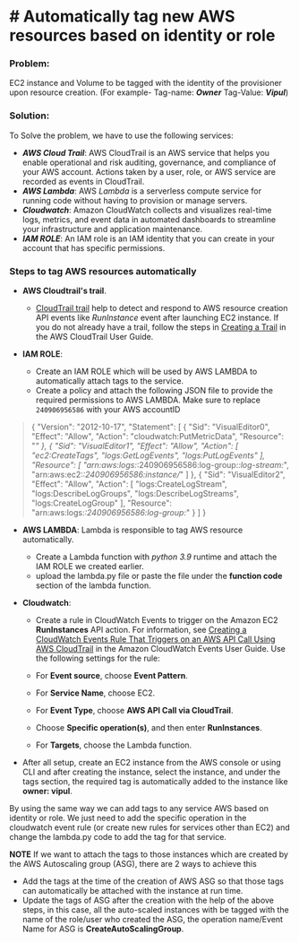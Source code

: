 
# # Automatically tag new AWS resources based on identity or role
### Problem:
EC2 instance and Volume to be tagged with the identity of the provisioner upon resource creation. (For example- Tag-name: **_Owner_** Tag-Value: **_Vipul_**)

### Solution:

To Solve the problem, we have to use the following services:

- **_AWS Cloud Trail_**: AWS CloudTrail is an AWS service that helps you enable operational and risk auditing, governance, and compliance of your AWS account. Actions taken by a user, role, or AWS service are recorded as events in CloudTrail.
- **_AWS Lambda_**: AWS _Lambda_ is a serverless compute service for running code without having to provision or manage servers.
- **_Cloudwatch_**: Amazon CloudWatch collects and visualizes real-time logs, metrics, and event data in automated dashboards to streamline your infrastructure and application maintenance.
- **_IAM ROLE_**: An IAM role is an IAM identity that you can create in your account that has specific permissions.

### Steps to tag AWS resources automatically
-  **AWS Cloudtrail's trail**.
    - [CloudTrail trail](https://docs.aws.amazon.com/awscloudtrail/latest/userguide/cloudtrail-concepts.html#cloudtrail-concepts-trails) help to detect and respond to AWS resource creation API events like _RunInstance_ event after launching EC2 instance. If you do not already have a trail, follow the steps in [Creating a Trail](https://docs.aws.amazon.com/awscloudtrail/latest/userguide/cloudtrail-create-a-trail-using-the-console-first-time.html) in the AWS CloudTrail User Guide.

- **IAM ROLE**:

    - Create an IAM ROLE which will be used by AWS LAMBDA to automatically attach tags to the service.
    - Create a policy and attach the following JSON file to provide the required permissions to AWS LAMBDA. Make sure to replace `240906956586` with your AWS accountID
    
> {
	"Version": "2012-10-17",
	"Statement": [
    	{
        	"Sid": "VisualEditor0",
        	"Effect": "Allow",
        	"Action": "cloudwatch:PutMetricData",
        	"Resource": "*"
    	},
    	{
        	"Sid": "VisualEditor1",
        	"Effect": "Allow",
        	"Action": [
            	"ec2:CreateTags",
            	"logs:GetLogEvents",
            	"logs:PutLogEvents"
        	],
        	"Resource": [
            	"arn:aws:logs:*:240906956586:log-group:*:log-stream:*",
            	"arn:aws:ec2:*:240906956586:instance/*"
        	]
    	},
    	{
        	"Sid": "VisualEditor2",
        	"Effect": "Allow",
        	"Action": [
            	"logs:CreateLogStream",
            	"logs:DescribeLogGroups",
            	"logs:DescribeLogStreams",
            	"logs:CreateLogGroup"
        	],
        	"Resource": "arn:aws:logs:*:240906956586:log-group:*"
    	}
	]
}


- **AWS LAMBDA**: Lambda is responsible to tag AWS resource automatically.

    - Create a Lambda function with _python 3.9_ runtime and attach the IAM ROLE we created earlier.
    - upload the lambda.py file or paste the file under the **function code** section of the lambda function.
- **Cloudwatch**:

    - Create a rule in CloudWatch Events to trigger on the Amazon EC2  **RunInstances**  API action. For information, see  [Creating a CloudWatch Events Rule That Triggers on an AWS API Call Using AWS CloudTrail](https://docs.aws.amazon.com/AmazonCloudWatch/latest/events/Create-CloudWatch-Events-CloudTrail-Rule.html)  in the Amazon CloudWatch Events User Guide. Use the following settings for the rule:

   	 -   For  **Event source**, choose  **Event Pattern**.
   	 -   For  **Service Name**, choose EC2.
   	 -   For  **Event Type**, choose  **AWS API Call via CloudTrail**.
   	 -   Choose  **Specific operation(s)**, and then enter  **RunInstances**.
   	 -   For  **Targets**, choose the Lambda function.


- After all setup, create an EC2 instance from the AWS console or using CLI and after creating the instance, select the instance, and under the tags section, the required tag is automatically added to the instance like **owner: vipul**.

By using the same way we can add tags to any service AWS based on identity or role. We just need to add the specific operation in the cloudwatch event rule (or create new rules for services other than EC2) and change the lambda.py code to add the tag for that service.

**NOTE** If we want to attach the tags to those instances which are created by the AWS Autoscaling group (ASG), there are 2 ways to achieve this

- Add the tags at the time of the creation of AWS ASG so that those tags can automatically be attached with the instance at run time.
- Update the tags of ASG after the creation with the help of the above steps, in this case, all the auto-scaled instances with be tagged with the name of the role/user who created the ASG, the operation name/Event Name for ASG is **CreateAutoScalingGroup**.




